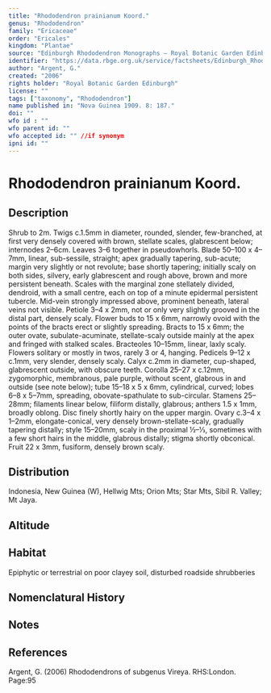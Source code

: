 ```yaml
---
title: "Rhododendron prainianum Koord."
genus: "Rhododendron"
family: "Ericaceae"
order: "Ericales"
kingdom: "Plantae"
source: "Edinburgh Rhododendron Monographs – Royal Botanic Garden Edinburgh"
identifier: "https://data.rbge.org.uk/service/factsheets/Edinburgh_Rhododendron_Monographs.xhtml"
author: "Argent, G."
created: "2006"
rights holder: "Royal Botanic Garden Edinburgh"
license: ""
tags: ["taxonomy", "Rhododendron"]
name published in: "Nova Guinea 1909. 8: 187."
doi: ""
wfo id : ""
wfo parent id: ""
wfo accepted id: "" //if synonym                      
ipni id: ""
---
```


                       

# Rhododendron prainianum Koord.

## Description
Shrub to 2m. Twigs c.1.5mm in diameter, rounded, slender, few-branched, at first very densely covered with brown, stellate scales, glabrescent below; internodes 2–6cm. Leaves 3–6 together in pseudowhorls. Blade 50–100 x 4–7mm, linear, sub-sessile, straight; apex grad­ually tapering, sub-acute; margin very slightly or not revolute; base shortly tapering; initially scaly on both sides, silvery, early glabrescent and rough above, brown and more persistent beneath. Scales with the marginal zone stellately divided, dendroid, with a small centre, each on top of a minute epidermal persistent tubercle. Mid-vein strongly impressed above, prominent beneath, lateral veins not visible. Petiole 3–4 x 2mm, not or only very slightly grooved in the distal part, densely scaly. Flower buds to 15 x 6mm, narrowly ovoid with the points of the bracts erect or slightly spreading. Bracts to 15 x 6mm; the outer ovate, subulate-acuminate, stellate-scaly outside mainly at the apex and fringed with stalked scales. Bracteoles 10–15mm, linear, laxly scaly. Flowers soli­tary or mostly in twos, rarely 3 or 4, hanging. Pedicels 9–12 x c.1mm, very slender, densely scaly. Calyx c.2mm in diameter, cup-shaped, glabrescent outside, with obscure teeth. Corolla 25–27 x c.12mm, zygomorphic, membranous, pale purple, without scent, glabrous in and outside (see note below); tube 15–18 x 5 x 6mm, cylindrical, curved; lobes 6–8 x 5–7mm, spreading, obovate-spathulate to sub-­circular. Stamens 25–28mm; filaments linear below, filiform distally, glabrous; anthers 1.5 x 1mm, broadly oblong. Disc finely shortly hairy on the upper margin. Ovary c.3–4 x 1–2mm, elongate-conical, very densely brown-stellate-scaly, gradually tapering distally; style 15–20mm, scaly in the proximal ½–1⁄3, sometimes with a few short hairs in the middle, glabrous distally; stigma shortly obconical. Fruit 22 x 3mm, fusiform, densely brown scaly.

## Distribution
Indonesia, New Guinea (W), Hellwig Mts; Orion Mts; Star Mts, Sibil R. Valley; Mt Jaya.

## Altitude


## Habitat
Epiphytic or terrestrial on poor clayey soil, disturbed roadside shrubberies

## Nomenclatural History

                       
## Notes


## References

Argent, G. (2006) Rhododendrons of subgenus Vireya. RHS:London. Page:95
